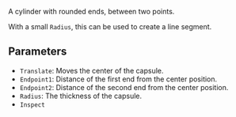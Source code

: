 A cylinder with rounded ends, between two points.

With a small `Radius`, this can be used to create a line segment.

## Parameters

* `Translate`: Moves the center of the capsule.
* `Endpoint1`: Distance of the first end from the center position.
* `Endpoint2`: Distance of the second end from the center position.
* `Radius`: The thickness of the capsule.
* `Inspect`